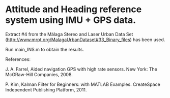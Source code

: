 # Attitude and Heading reference system using IMU + GPS data.

Extract #4 from the Málaga Stereo and Laser Urban Data Set (http://www.mrpt.org/MalagaUrbanDataset#33_Binary_files) has been used.

Run main_INS.m to obtain the results.

References:

J. A. Farrel, Aided navigation GPS with high rate sensors. New York: The McGRaw-Hill Companies, 2008.

P. Kim, Kalman Filter for Beginners: with MATLAB Examples. CreateSpace Independent Publishing Platform, 2011.
